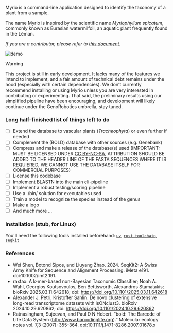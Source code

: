 Myrio is a command-line application designed to identify the taxonomy of a plant from a sample.

The name Myrio is inspired by the scientific name _Myriophyllum spicatum_, commonly known as Eurasian watermilfoil, an aquatic plant frequently found in the Léman.

_If you are a contributor, please refer to [this document](/CONTRIBUTING.md)._

![demo](https://github.com/user-attachments/assets/497d24f7-6870-4951-b9c2-84582f12b6de)

> [!WARNING]
> This project is still in early development. It lacks many of the features we intend to implement, and a fair amount of technical debt remains under the hood (especially with certain dependencies). We don’t currently recommend installing or using Myrio unless you are very interested in contributing or experimenting.
> That said, the preliminary results using our simplified pipeline have been encouraging, and development will likely continue under the GenoRobotics umbrella, stay tuned.

### Long half-finished list of things left to do

- [ ] Extend the database to vascular plants (_Tracheophyta_) or even further if needed
- [ ] Complement the (BOLD) database with other sources (e.g. Genebank)
- [ ] Compress and make a release of the database(s) used (IMPORTANT: MUST BE LICENSED UNDER [CC BY-NC-SA](https://creativecommons.org/licenses/by-nc-sa/4.0/deed.en), ATTRIBUTION SHOULD BE ADDED TO THE HEADER LINE OF THE FASTA SEQUENCES WHERE IT IS REQUIERED, WE CANNOT USE THE DATABASE ITSELF FOR COMMERCIAL PURPOSES)
- [ ] License this codebase
- [ ] Implement BLASTN into the main cli-pipeline
- [ ] Implement a robust testing/scoring pipeline
- [ ] Use a ./bin/ solution for executables used
- [ ] Train a model to recognize the species instead of the genus
- [ ] Make a logo
- [ ] And much more ...

### Installation (stub, for Linux)

You'll need the following tools installed beforehand: [`uv`](https://github.com/astral-sh/uv?tab=readme-ov-file#installation), [`rust toolchain`](https://rustup.rs/), [`seqkit`](https://bioinf.shenwei.me/seqkit/)

### References
* Wei Shen, Botond Sipos, and Liuyang Zhao. 2024. SeqKit2: A Swiss Army Knife for Sequence and Alignment Processing. iMeta e191. doi:10.1002/imt2.191.
* raxtax: A k-mer-based non-Bayesian Taxonomic Classifier; Noah A. Wahl, Georgios Koutsovoulos, Ben Bettisworth, Alexandros Stamatakis; bioRxiv 2025.03.11.642618; doi: https://doi.org/10.1101/2025.03.11.642618
* Alexander J. Petri, Kristoffer Sahlin. De novo clustering of extensive long-read transcriptome datasets with isONclust3. bioRxiv 2024.10.29.620862; doi: https://doi.org/10.1101/2024.10.29.620862
* Ratnasingham, Sujeevan, and Paul D N Hebert. “bold: The Barcode of Life Data System (http://www.barcodinglife.org).” Molecular ecology notes vol. 7,3 (2007): 355-364. doi:10.1111/j.1471-8286.2007.01678.x
